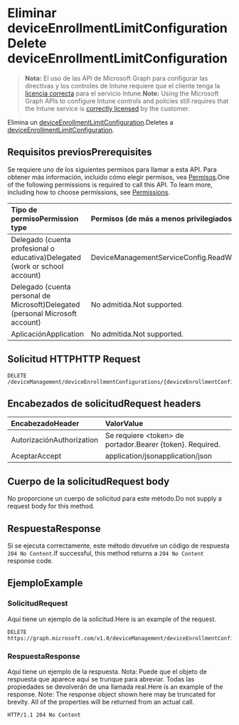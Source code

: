 # <a name="delete-deviceenrollmentlimitconfiguration"></a><span data-ttu-id="e932d-101">Eliminar deviceEnrollmentLimitConfiguration</span><span class="sxs-lookup"><span data-stu-id="e932d-101">Delete deviceEnrollmentLimitConfiguration</span></span>

> <span data-ttu-id="e932d-102">**Nota:** El uso de las API de Microsoft Graph para configurar las directivas y los controles de Intune requiere que el cliente tenga la [licencia correcta](https://go.microsoft.com/fwlink/?linkid=839381) para el servicio Intune.</span><span class="sxs-lookup"><span data-stu-id="e932d-102">**Note:** Using the Microsoft Graph APIs to configure Intune controls and policies still requires that the Intune service is [correctly licensed](https://go.microsoft.com/fwlink/?linkid=839381) by the customer.</span></span>

<span data-ttu-id="e932d-103">Elimina un [deviceEnrollmentLimitConfiguration](../resources/intune_onboarding_deviceenrollmentlimitconfiguration.md).</span><span class="sxs-lookup"><span data-stu-id="e932d-103">Deletes a [deviceEnrollmentLimitConfiguration](../resources/intune_onboarding_deviceenrollmentlimitconfiguration.md).</span></span>
## <a name="prerequisites"></a><span data-ttu-id="e932d-104">Requisitos previos</span><span class="sxs-lookup"><span data-stu-id="e932d-104">Prerequisites</span></span>
<span data-ttu-id="e932d-p101">Se requiere uno de los siguientes permisos para llamar a esta API. Para obtener más información, incluido cómo elegir permisos, vea [Permisos](../../../concepts/permissions_reference.md).</span><span class="sxs-lookup"><span data-stu-id="e932d-p101">One of the following permissions is required to call this API. To learn more, including how to choose permissions, see [Permissions](../../../concepts/permissions_reference.md).</span></span>

|<span data-ttu-id="e932d-107">Tipo de permiso</span><span class="sxs-lookup"><span data-stu-id="e932d-107">Permission type</span></span>|<span data-ttu-id="e932d-108">Permisos (de más a menos privilegiados)</span><span class="sxs-lookup"><span data-stu-id="e932d-108">Permissions (from least to most privileged)</span></span>|
|:---|:---|
|<span data-ttu-id="e932d-109">Delegado (cuenta profesional o educativa)</span><span class="sxs-lookup"><span data-stu-id="e932d-109">Delegated (work or school account)</span></span>|<span data-ttu-id="e932d-110">DeviceManagementServiceConfig.ReadWrite.All</span><span class="sxs-lookup"><span data-stu-id="e932d-110">DeviceManagementServiceConfig.ReadWrite.All</span></span>|
|<span data-ttu-id="e932d-111">Delegado (cuenta personal de Microsoft)</span><span class="sxs-lookup"><span data-stu-id="e932d-111">Delegated (personal Microsoft account)</span></span>|<span data-ttu-id="e932d-112">No admitida.</span><span class="sxs-lookup"><span data-stu-id="e932d-112">Not supported.</span></span>|
|<span data-ttu-id="e932d-113">Aplicación</span><span class="sxs-lookup"><span data-stu-id="e932d-113">Application</span></span>|<span data-ttu-id="e932d-114">No admitida.</span><span class="sxs-lookup"><span data-stu-id="e932d-114">Not supported.</span></span>|

## <a name="http-request"></a><span data-ttu-id="e932d-115">Solicitud HTTP</span><span class="sxs-lookup"><span data-stu-id="e932d-115">HTTP Request</span></span>
<!-- {
  "blockType": "ignored"
}
-->
``` http
DELETE /deviceManagement/deviceEnrollmentConfigurations/{deviceEnrollmentConfigurationId}
```

## <a name="request-headers"></a><span data-ttu-id="e932d-116">Encabezados de solicitud</span><span class="sxs-lookup"><span data-stu-id="e932d-116">Request headers</span></span>
|<span data-ttu-id="e932d-117">Encabezado</span><span class="sxs-lookup"><span data-stu-id="e932d-117">Header</span></span>|<span data-ttu-id="e932d-118">Valor</span><span class="sxs-lookup"><span data-stu-id="e932d-118">Value</span></span>|
|:---|:---|
|<span data-ttu-id="e932d-119">Autorización</span><span class="sxs-lookup"><span data-stu-id="e932d-119">Authorization</span></span>|<span data-ttu-id="e932d-120">Se requiere &lt;token&gt; de portador.</span><span class="sxs-lookup"><span data-stu-id="e932d-120">Bearer {token}. Required.</span></span>|
|<span data-ttu-id="e932d-121">Aceptar</span><span class="sxs-lookup"><span data-stu-id="e932d-121">Accept</span></span>|<span data-ttu-id="e932d-122">application/json</span><span class="sxs-lookup"><span data-stu-id="e932d-122">application/json</span></span>|

## <a name="request-body"></a><span data-ttu-id="e932d-123">Cuerpo de la solicitud</span><span class="sxs-lookup"><span data-stu-id="e932d-123">Request body</span></span>
<span data-ttu-id="e932d-124">No proporcione un cuerpo de solicitud para este método.</span><span class="sxs-lookup"><span data-stu-id="e932d-124">Do not supply a request body for this method.</span></span>

## <a name="response"></a><span data-ttu-id="e932d-125">Respuesta</span><span class="sxs-lookup"><span data-stu-id="e932d-125">Response</span></span>
<span data-ttu-id="e932d-126">Si se ejecuta correctamente, este método devuelve un código de respuesta `204 No Content`.</span><span class="sxs-lookup"><span data-stu-id="e932d-126">If successful, this method returns a `204 No Content` response code.</span></span>

## <a name="example"></a><span data-ttu-id="e932d-127">Ejemplo</span><span class="sxs-lookup"><span data-stu-id="e932d-127">Example</span></span>
### <a name="request"></a><span data-ttu-id="e932d-128">Solicitud</span><span class="sxs-lookup"><span data-stu-id="e932d-128">Request</span></span>
<span data-ttu-id="e932d-129">Aquí tiene un ejemplo de la solicitud.</span><span class="sxs-lookup"><span data-stu-id="e932d-129">Here is an example of the request.</span></span>
``` http
DELETE https://graph.microsoft.com/v1.0/deviceManagement/deviceEnrollmentConfigurations/{deviceEnrollmentConfigurationId}
```

### <a name="response"></a><span data-ttu-id="e932d-130">Respuesta</span><span class="sxs-lookup"><span data-stu-id="e932d-130">Response</span></span>
<span data-ttu-id="e932d-p102">Aquí tiene un ejemplo de la respuesta. Nota: Puede que el objeto de respuesta que aparece aquí se trunque para abreviar. Todas las propiedades se devolverán de una llamada real.</span><span class="sxs-lookup"><span data-stu-id="e932d-p102">Here is an example of the response. Note: The response object shown here may be truncated for brevity. All of the properties will be returned from an actual call.</span></span>
``` http
HTTP/1.1 204 No Content
```



